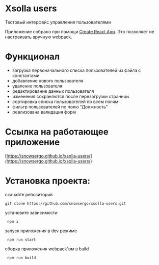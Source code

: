 # Xsolla users

Тестовый интерфейc управления пользователями

Приложение собрано при помощи [Create React App](https://github.com/facebook/create-react-app).
Это позволяет не настраивать вручную webpack.

# Функционал

- загрузка первоначального списка пользователей из файла с константами
- добавление нового пользователя
- удаление пользователя
- редактирование данных пользователя
- изменения сохраняются после перезагрузки страницы 
- сортировка списка пользователей по всем полям
- фильтр пользователей по полю "Должность"
- реализована валидация форм

# Ссылка на работающее приложение

[https://snowsergo.github.io/xsolla-users/](https://snowsergo.github.io/xsolla-users/)

# Установка проекта:

скачайте репозиторий

```
git clone https://github.com/snowsergo/xsolla-users.git
```

установите зависимости

```
 npm i
```

запуск приложения в dev режиме

```
 npm run start
```

сборка приложения webpack'ом в build

```
 npm run build
```
